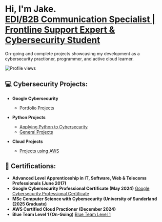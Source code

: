 <h1>Hi, I'm Jake. <br/><a href="https://www.linkedin.com/in/jake-wilson-874559265/">EDI/B2B Communication Specialist | Frontline Support Expert & Cybersecurity Student</a></h1>

<p>On-going and complete projects showcasing my development as a cybersecurity practioner, programmer, and active cloud learner.</p>

![Profile views](https://komarev.com/ghpvc/?username=Ywilbcn)

<h2>💻 Cybersecurity Projects:</h2>

- <b>Google Cybersecurity</b>
  - [Portfolio Projects](https://github.com/wilbcn/Google-Cybersecurity/tree/main)

- <b>Python Projects</b>
  - [Applying Python to Cybersecurity](https://github.com/wilbcn/Applying-Python-to-Cybersecurity)
  - [General Projects](https://github.com/wilbcn/Python-Programmes)
 
- <b>Cloud Projects</b>
  - [Projects using AWS](https://github.com/wilbcn/AWS-Projects)
 
<h2>📄 Certifications:</h2>

- <b>Advanced Level Apprenticeship in IT, Software, Web & Telecoms Professionals (June 2017)</b>
- <b>Google Cybersecurity Professional Certificate (May 2024)</b> [Google Cybersecurity Professional Certificate](https://www.coursera.org/professional-certificates/google-cybersecurity)
- <b>MSc Computer Science with Cybersecurity (University of Sunderland (2025 Graduate) </b>
- <b>AWS Certified Cloud Practioner (December 2024)</b>
- <b>Blue Team Level 1 (On-Going)</b> [Blue Team Level 1](https://www.securityblue.team/certifications/blue-team-level-1)


